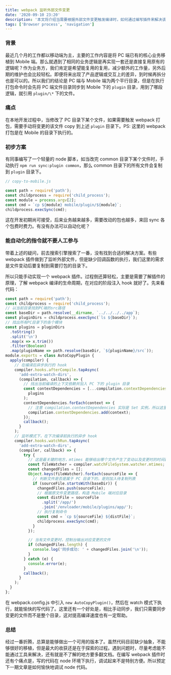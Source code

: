 ```yaml
---
title: webpack 监听外部文件变更
date: '2020-09-10 23:20'
description: '本文将介绍当需要根据外部文件变更触发编译时，如何通过编写插件来解决该问题。'
tags: ['Browser process', 'navigation']
---
```


### 背景

最近几个月的工作都以移动端为主，主要的工作内容是将 PC 端已有的核心业务移植到 Mobile 端。那么就遇到了相同的业务逻辑是再实现一套还是直接复用原有的逻辑呢？作为业务方，我们肯定是希望能复用的复用，减少额外的工作量，另外后期的维护也会比较轻松。即便将来出现了产品逻辑或交互上的差异，到时候再拆分也是可以的。所以我们的结论是 PC 端与 Mobile 端为两个平行目录，但是在执行打包命令时会先将 PC 端文件目录同步到 Mobile 下的 `plugin` 目录，用到了哪段逻辑，就引用 `plugin/\*` 下的文件。

### 痛点

在本地开发过程中，当修改了 PC 目录下某个文件，如果需要触发 webpack 打包，需要手动将变更的该文件 copy 到上述 `plugin` 目录下。PS: 这里的 webpack 打包是在 Mobile 的目录下执行的。

### 初步方案

有同事编写了一个轻量的 node 脚本，如当改完 common 目录下某个文件时，手动执行 `npm run sync:plugin common`，那么 common 目录下的所有文件会复制到 `plugin` 目录下。

```javascript
// copy-to-mobile.js

const path = require('path');
const childprocess = require('child_process');
const module = process.argv[2];
const cmd = `cp ${module} mobile/plugin/${module}`;
childprocess.execSync(cmd);
```

这在开发初期尚可接受，后来业务越来越多，需要改动的包也越多，来回 sync 各个包费时费力。有没有办法可以自动化呢？

### 能自动化的指令就不要人工参与

带着上述的疑问，前去搜索引擎搜索了一番，没有找到合适的解决方案。有些 webpack 插件做到了监听外部文件，但是缺少回调函数的执行，我们这里的需求是文件变动后要复制到需要打包的目录下。

所以只能手动实现一个 webpack 插件。过程倒还算轻松，主要是需要了解插件的原理，了解 webpack 编译的生命周期，在对应的阶段注入 hook 就好了。先来看代码：

```javascript
const path = require('path');
const childprocess = require('child_process');
// 以当前目录找到PC端的src路径
const baseDir = path.resolve(__dirname, `../../../../app`);
const pluginDirs = childprocess.execSync(`ls ${baseDir}`);
// 找出所有PC目录下的各个模块
const plugins = pluginDirs
  .toString()
  .split('\n')
  .map(x => x.trim())
  .filter(Boolean)
  .map(pluginName => path.resolve(baseDir, `${pluginName}/src`));
module.exports = class AutoCopyPlugin {
  apply(compiler) {
    // 在编译后异步执行的 hook
    compiler.hooks.afterCompile.tapAsync(
      'add-extra-watch-dirs',
      (compilation, callback) => {
        // 找出当前编译的上下文依赖并加入 PC 下的 plugin 目录
        const contextDependencies = [...compilation.contextDependencies].concat(
          plugins
        );
        contextDependencies.forEach(context => {
          // 注意 compilation.contextDependencies 实际是 Set 实例，所以这里用 add 进行添加
          compilation.contextDependencies.add(context);
        });
        callback();
      }
    );
    // 监听模式下，在下次编译前执行的异步 hook
    compiler.hooks.watchRun.tapAsync(
      'add-extra-watch-dirs',
      (compiler, callback) => {
        try {
          // 这是最关键的地方，mtimes 能够给出哪个文件产生了变动以及变更时的时间戳
          const fileWatcher = compiler.watchFileSystem.watcher.mtimes;
          const changedFiles = [];
          Object.keys(fileWatcher).forEach(sourceFile => {
            // 判断文件是否是属于 PC 目录下的，是则加入待复制列表
            if (sourceFile.startsWith(baseDir)) {
              changedFiles.push(sourceFile);
              // 根据原文件变更路径，构造 Mobile 端对应目录
              const distFile = sourceFile
                .split('/app/')
                .join('/envloader/mobile/plugins/app/');
              // 执行复制命令
              const cmd = `cp ${sourceFile} ${distFile}`;
              childprocess.execSync(cmd);
            }
          });

          // 当有文件变更时，控制台输出对应变更的文件
          if (changedFiles.length) {
            console.log('同步成功: ' + changedFiles.join('\n'));
          }
        } catch (e) {
          console.error(e);
        }
        callback();
      }
    );
  }
};
```

在 webpack.config.js 中引入 `new AutoCopyPlugin()`，然后在 watch 模式下执行，就能愉快的写代码了。这里还有一个好处是，相比手动同步，我们只需要同步变更的文件而不是整个目录，这对提高编译速度也有一定帮助。

### 总结

经过一番折腾，总算是能够做出一个可用的版本了。虽然代码目前缺少抽象，不能够很好的移植，但是最大的收获还是在于探索的过程。遇到问题时，尽量考虑能不能通过工具来解决，还有就是不了解的地方要多翻文档。在编写 webpack 插件时还有个痛点是，写的代码在 node 环境下执行，调试起来不是特别方便。所以预定下一期文章是如何愉快地调试 node 代码。
